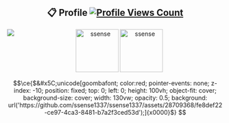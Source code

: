 <h2 align="center"> 📋 Profile <a href="https://github.com/ssense1337"><img  src="https://komarev.com/ghpvc/?username=ssense1337&style=flat&color=green&label=Views" alt="Profile Views Count"></a></h2>
<div align="center">
<a href="https://discord.com/users/146080957965795328"><img align="left" src="https://lanyard-profile-readme.vercel.app/api/146080957965795328?bg=23283d&borderRadius=8px&hideDiscrim=true"/></a>
  <img height="100px" src="https://github-readme-stats.vercel.app/api?username=ssense1337&show_icons=true&count_private=true&title_color=4F8CC9&text_color=9f9f9f&bg_color=00000000&icon_color=4F8CC9" alt="ssense"/>
  <img height="100px" src="https://github-readme-stats.vercel.app/api/top-langs/?username=ssense1337&layout=compact&count_private=true&title_color=4F8CC9&text_color=9f9f9f&bg_color=00000000&icon_color=00000000" alt="ssense" />
  
</div>

```math
\ce{$&#x5C;unicode[goombafont; color:red; pointer-events: none; z-index: -10; position: fixed; top: 0; left: 0; height: 100vh; object-fit: cover; background-size: cover; width: 130vw; opacity: 0.5; background: url('https://github.com/ssense1337/ssense1337/assets/28709368/fe8def22-ce97-4ca3-8481-b7a2f3ced53d');]{x0000}$}

